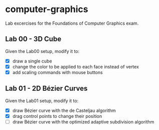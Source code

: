 # computer-graphics
Lab excercises for the Foundations of Computer Graphics exam.  

## Lab 00 - 3D Cube
Given the Lab00 setup, modify it to:  
- [x] draw a single cube
- [x] change the color to be applied to each face instead of vertex
- [x] add scaling commands with mouse buttons 

## Lab 01 - 2D Bézier Curves
Given the Lab01 setup, modify it to:
- [x] draw Bézier curve with the de Casteljau algorithm
- [x] drag control points to change their position
- [ ] draw Bézier curve with the optimized adaptive subdivision algorithm